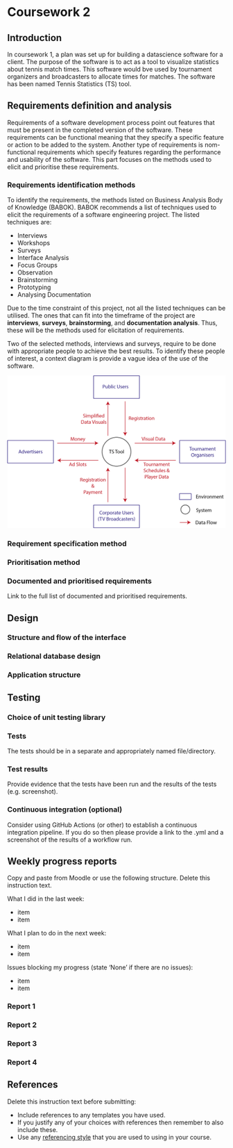 # Coursework 2

## Introduction
In coursework 1, a plan was set up for building a datascience software for a client. The purpose of the software is to
act as a tool to visualize statistics about tennis match times. This software would bve used by tournament organizers
and broadcasters to allocate times for matches. The software has been named Tennis Statistics (TS) tool.

## Requirements definition and analysis
Requirements of a software development process point out features that must be present in the completed version of the
software. These requirements can be functional meaning that they specify a specific feature or action to be added to
the system. Another type of requirements is nom-functional requirements which specify features regarding the performance
and usability of the software. This part focuses on the methods used to elicit and prioritise these requirements.

### Requirements identification methods
To identify the requirements, the methods listed on Business Analysis Body of Knowledge (BABOK). BABOK recommends a list
of techniques used to elicit the requirements of a software engineering project. The listed techniques are:

- Interviews
- Workshops
- Surveys
- Interface Analysis
- Focus Groups
- Observation
- Brainstorming
- Prototyping
- Analysing Documentation

Due to the time constraint of this project, not all the listed techniques can be utilised. The ones that can fit into
the timeframe of the project are **interviews**, **surveys**, **brainstorming**, and **documentation analysis**. Thus,
these will be the methods used for elicitation of requirements.

Two of the selected methods, interviews and surveys, require to be done with appropriate people to achieve the best
results. To identify these people of interest, a context diagram is provide a vague idea of the use of the software.

![Context Digram](img2/context_diagram.png "Context Digram")

### Requirement specification method

### Prioritisation method

### Documented and prioritised requirements
Link to the full list of documented and prioritised requirements.


## Design
### Structure and flow of the interface

### Relational database design

### Application structure


## Testing
### Choice of unit testing library

### Tests
The tests should be in a separate and appropriately named file/directory.

### Test results
Provide evidence that the tests have been run and the results of the tests (e.g. screenshot).

### Continuous integration (optional)
Consider using GitHub Actions (or other) to establish a continuous integration pipeline. If you do so then please provide a link to the .yml and a screenshot of the results of a workflow run.

## Weekly progress reports

Copy and paste from Moodle or use the following structure. Delete this instruction text.

What I did in the last week:

- item
- item

What I plan to do in the next week:

- item
- item

Issues blocking my progress (state ‘None’ if there are no issues):

- item
- item

### Report 1

### Report 2

### Report 3

### Report 4

## References

Delete this instruction text before submitting:

- Include references to any templates you have used.
- If you justify any of your choices with references then remember to also include these.
- Use any [referencing style](https://library-guides.ucl.ac.uk/referencing-plagiarism/referencing-styles) that you are
  used to using in your course.
